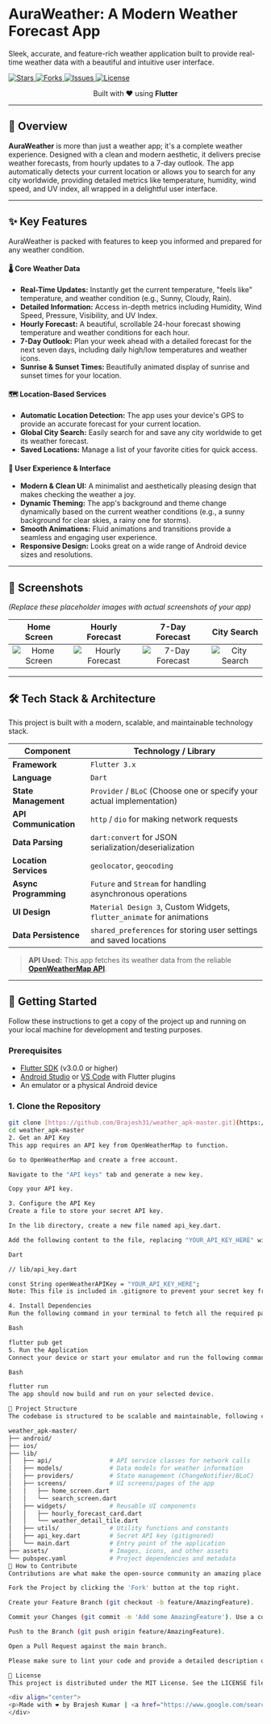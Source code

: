 <h1>AuraWeather: A Modern Weather Forecast App</h1>
  <p>
    Sleek, accurate, and feature-rich weather application built to provide real-time weather data with a beautiful and intuitive user interface.
  </p>
  
  <p>
    <a href="https://github.com/Brajesh31/weather_apk-master/stargazers">
      <img src="https://img.shields.io/github/stars/Brajesh31/weather_apk-master?style=for-the-badge&logo=github&color=FFC107" alt="Stars">
    </a>
    <a href="https://github.com/Brajesh31/weather_apk-master/network/members">
      <img src="https://img.shields.io/github/forks/Brajesh31/weather_apk-master?style=for-the-badge&logo=github&color=4CAF50" alt="Forks">
    </a>
    <a href="https://github.com/Brajesh31/weather_apk-master/issues">
      <img src="https://img.shields.io/github/issues/Brajesh31/weather_apk-master?style=for-the-badge&logo=github&color=FF5722" alt="Issues">
    </a>
     <a href="https://github.com/Brajesh31/weather_apk-master/blob/master/LICENSE">
      <img src="https://img.shields.io/github/license/Brajesh31/weather_apk-master?style=for-the-badge&logo=github&color=03A9F4" alt="License">
    </a>
  </p>
  
  <p align="center">
    Built with ❤️ using <strong>Flutter</strong>
  </p>
</div>

---

## 🌟 Overview

**AuraWeather** is more than just a weather app; it's a complete weather experience. Designed with a clean and modern aesthetic, it delivers precise weather forecasts, from hourly updates to a 7-day outlook. The app automatically detects your current location or allows you to search for any city worldwide, providing detailed metrics like temperature, humidity, wind speed, and UV index, all wrapped in a delightful user interface.

---

## ✨ Key Features

AuraWeather is packed with features to keep you informed and prepared for any weather condition.

#### 🌡️ Core Weather Data
- **Real-Time Updates:** Instantly get the current temperature, "feels like" temperature, and weather condition (e.g., Sunny, Cloudy, Rain).
- **Detailed Information:** Access in-depth metrics including Humidity, Wind Speed, Pressure, Visibility, and UV Index.
- **Hourly Forecast:** A beautiful, scrollable 24-hour forecast showing temperature and weather conditions for each hour.
- **7-Day Outlook:** Plan your week ahead with a detailed forecast for the next seven days, including daily high/low temperatures and weather icons.
- **Sunrise & Sunset Times:** Beautifully animated display of sunrise and sunset times for your location.

#### 🗺️ Location-Based Services
- **Automatic Location Detection:** The app uses your device's GPS to provide an accurate forecast for your current location.
- **Global City Search:** Easily search for and save any city worldwide to get its weather forecast.
- **Saved Locations:** Manage a list of your favorite cities for quick access.

#### 📱 User Experience & Interface
- **Modern & Clean UI:** A minimalist and aesthetically pleasing design that makes checking the weather a joy.
- **Dynamic Theming:** The app's background and theme change dynamically based on the current weather conditions (e.g., a sunny background for clear skies, a rainy one for storms).
- **Smooth Animations:** Fluid animations and transitions provide a seamless and engaging user experience.
- **Responsive Design:** Looks great on a wide range of Android device sizes and resolutions.

---

## 📸 Screenshots

*(Replace these placeholder images with actual screenshots of your app)*

| Home Screen | Hourly Forecast | 7-Day Forecast | City Search |
| :---: | :---: | :---: | :---: |
| ![Home Screen](https://via.placeholder.com/300x600.png?text=Home+Screen) | ![Hourly Forecast](https://via.placeholder.com/300x600.png?text=Hourly+Forecast) | ![7-Day Forecast](https://via.placeholder.com/300x600.png?text=7-Day+Forecast) | ![City Search](https://via.placeholder.com/300x600.png?text=City+Search) |

---

## 🛠️ Tech Stack & Architecture

This project is built with a modern, scalable, and maintainable technology stack.

| Component             | Technology / Library                                                                |
| --------------------- | ----------------------------------------------------------------------------------- |
| **Framework** | `Flutter 3.x`                                                                       |
| **Language** | `Dart`                                                                              |
| **State Management** | `Provider` / `BLoC` (Choose one or specify your actual implementation)              |
| **API Communication** | `http` / `dio` for making network requests                                          |
| **Data Parsing** | `dart:convert` for JSON serialization/deserialization                               |
| **Location Services** | `geolocator`, `geocoding`                                                           |
| **Async Programming** | `Future` and `Stream` for handling asynchronous operations                          |
| **UI Design** | `Material Design 3`, Custom Widgets, `flutter_animate` for animations                 |
| **Data Persistence** | `shared_preferences` for storing user settings and saved locations                  |

> **API Used:** This app fetches its weather data from the reliable [**OpenWeatherMap API**](https://openweathermap.org/api).

---

## 🚀 Getting Started

Follow these instructions to get a copy of the project up and running on your local machine for development and testing purposes.

### Prerequisites

- [Flutter SDK](https://flutter.dev/docs/get-started/install) (v3.0.0 or higher)
- [Android Studio](https://developer.android.com/studio) or [VS Code](https://code.visualstudio.com/) with Flutter plugins
- An emulator or a physical Android device

### 1. Clone the Repository

```bash
git clone [https://github.com/Brajesh31/weather_apk-master.git](https://github.com/Brajesh31/weather_apk-master.git)
cd weather_apk-master
2. Get an API Key
This app requires an API key from OpenWeatherMap to function.

Go to OpenWeatherMap and create a free account.

Navigate to the "API keys" tab and generate a new key.

Copy your API key.

3. Configure the API Key
Create a file to store your secret API key.

In the lib directory, create a new file named api_key.dart.

Add the following content to the file, replacing "YOUR_API_KEY_HERE" with your actual key:

Dart

// lib/api_key.dart

const String openWeatherAPIKey = "YOUR_API_KEY_HERE";
Note: This file is included in .gitignore to prevent your secret key from being committed to the repository.

4. Install Dependencies
Run the following command in your terminal to fetch all the required packages.

Bash

flutter pub get
5. Run the Application
Connect your device or start your emulator and run the following command.

Bash

flutter run
The app should now build and run on your selected device.

📂 Project Structure
The codebase is structured to be scalable and maintainable, following clean architecture principles.

weather_apk-master/
├── android/
├── ios/
├── lib/
│   ├── api/                # API service classes for network calls
│   ├── models/             # Data models for weather information
│   ├── providers/          # State management (ChangeNotifier/BLoC)
│   ├── screens/            # UI screens/pages of the app
│   │   ├── home_screen.dart
│   │   └── search_screen.dart
│   ├── widgets/            # Reusable UI components
│   │   ├── hourly_forecast_card.dart
│   │   └── weather_detail_tile.dart
│   ├── utils/              # Utility functions and constants
│   ├── api_key.dart        # Secret API key (gitignored)
│   └── main.dart           # Entry point of the application
├── assets/                 # Images, icons, and other assets
└── pubspec.yaml            # Project dependencies and metadata
🤝 How to Contribute
Contributions are what make the open-source community an amazing place to learn, inspire, and create. Any contributions you make are greatly appreciated.

Fork the Project by clicking the 'Fork' button at the top right.

Create your Feature Branch (git checkout -b feature/AmazingFeature).

Commit your Changes (git commit -m 'Add some AmazingFeature'). Use a conventional commit message.

Push to the Branch (git push origin feature/AmazingFeature).

Open a Pull Request against the main branch.

Please make sure to lint your code and provide a detailed description of your changes.

📄 License
This project is distributed under the MIT License. See the LICENSE file for more information.

<div align="center">
<p>Made with ❤️ by Brajesh Kumar | <a href="https://www.google.com/search?q=https://github.com/Brajesh31">GitHub Profile</a></p>
</div>
